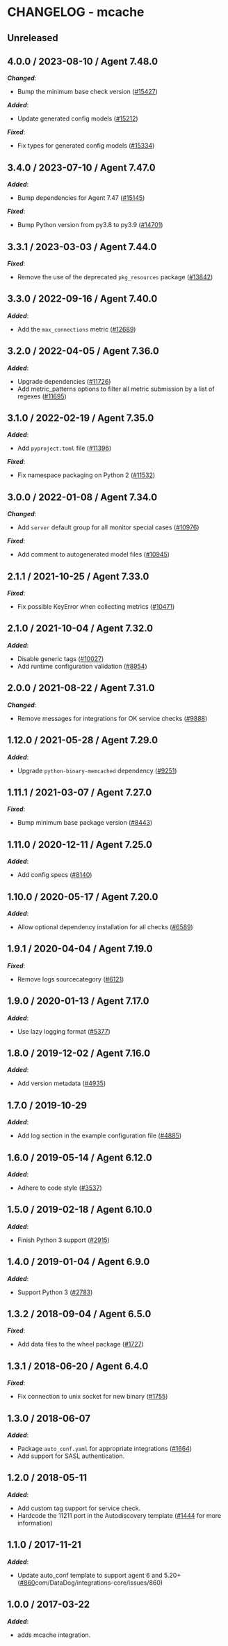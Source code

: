 # CHANGELOG - mcache

## Unreleased

## 4.0.0 / 2023-08-10 / Agent 7.48.0

***Changed***:

* Bump the minimum base check version ([#15427](https://github.com/DataDog/integrations-core/pull/15427))

***Added***:

* Update generated config models ([#15212](https://github.com/DataDog/integrations-core/pull/15212))

***Fixed***:

* Fix types for generated config models ([#15334](https://github.com/DataDog/integrations-core/pull/15334))

## 3.4.0 / 2023-07-10 / Agent 7.47.0

***Added***:

* Bump dependencies for Agent 7.47 ([#15145](https://github.com/DataDog/integrations-core/pull/15145))

***Fixed***:

* Bump Python version from py3.8 to py3.9 ([#14701](https://github.com/DataDog/integrations-core/pull/14701))

## 3.3.1 / 2023-03-03 / Agent 7.44.0

***Fixed***:

* Remove the use of the deprecated `pkg_resources` package ([#13842](https://github.com/DataDog/integrations-core/pull/13842))

## 3.3.0 / 2022-09-16 / Agent 7.40.0

***Added***:

* Add the `max_connections` metric ([#12689](https://github.com/DataDog/integrations-core/pull/12689))

## 3.2.0 / 2022-04-05 / Agent 7.36.0

***Added***:

* Upgrade dependencies ([#11726](https://github.com/DataDog/integrations-core/pull/11726))
* Add metric_patterns options to filter all metric submission by a list of regexes ([#11695](https://github.com/DataDog/integrations-core/pull/11695))

## 3.1.0 / 2022-02-19 / Agent 7.35.0

***Added***:

* Add `pyproject.toml` file ([#11396](https://github.com/DataDog/integrations-core/pull/11396))

***Fixed***:

* Fix namespace packaging on Python 2 ([#11532](https://github.com/DataDog/integrations-core/pull/11532))

## 3.0.0 / 2022-01-08 / Agent 7.34.0

***Changed***:

* Add `server` default group for all monitor special cases ([#10976](https://github.com/DataDog/integrations-core/pull/10976))

***Fixed***:

* Add comment to autogenerated model files ([#10945](https://github.com/DataDog/integrations-core/pull/10945))

## 2.1.1 / 2021-10-25 / Agent 7.33.0

***Fixed***:

* Fix possible KeyError when collecting metrics ([#10471](https://github.com/DataDog/integrations-core/pull/10471))

## 2.1.0 / 2021-10-04 / Agent 7.32.0

***Added***:

* Disable generic tags ([#10027](https://github.com/DataDog/integrations-core/pull/10027))
* Add runtime configuration validation ([#8954](https://github.com/DataDog/integrations-core/pull/8954))

## 2.0.0 / 2021-08-22 / Agent 7.31.0

***Changed***:

* Remove messages for integrations for OK service checks ([#9888](https://github.com/DataDog/integrations-core/pull/9888))

## 1.12.0 / 2021-05-28 / Agent 7.29.0

***Added***:

* Upgrade `python-binary-memcached` dependency ([#9251](https://github.com/DataDog/integrations-core/pull/9251))

## 1.11.1 / 2021-03-07 / Agent 7.27.0

***Fixed***:

* Bump minimum base package version ([#8443](https://github.com/DataDog/integrations-core/pull/8443))

## 1.11.0 / 2020-12-11 / Agent 7.25.0

***Added***:

* Add config specs ([#8140](https://github.com/DataDog/integrations-core/pull/8140))

## 1.10.0 / 2020-05-17 / Agent 7.20.0

***Added***:

* Allow optional dependency installation for all checks ([#6589](https://github.com/DataDog/integrations-core/pull/6589))

## 1.9.1 / 2020-04-04 / Agent 7.19.0

***Fixed***:

* Remove logs sourcecategory ([#6121](https://github.com/DataDog/integrations-core/pull/6121))

## 1.9.0 / 2020-01-13 / Agent 7.17.0

***Added***:

* Use lazy logging format ([#5377](https://github.com/DataDog/integrations-core/pull/5377))

## 1.8.0 / 2019-12-02 / Agent 7.16.0

***Added***:

* Add version metadata ([#4935](https://github.com/DataDog/integrations-core/pull/4935))

## 1.7.0 / 2019-10-29

***Added***:

* Add log section in the example configuration file ([#4885](https://github.com/DataDog/integrations-core/pull/4885))

## 1.6.0 / 2019-05-14 / Agent 6.12.0

***Added***:

* Adhere to code style ([#3537](https://github.com/DataDog/integrations-core/pull/3537))

## 1.5.0 / 2019-02-18 / Agent 6.10.0

***Added***:

* Finish Python 3 support ([#2915](https://github.com/DataDog/integrations-core/pull/2915))

## 1.4.0 / 2019-01-04 / Agent 6.9.0

***Added***:

* Support Python 3 ([#2783](https://github.com/DataDog/integrations-core/pull/2783))

## 1.3.2 / 2018-09-04 / Agent 6.5.0

***Fixed***:

* Add data files to the wheel package ([#1727](https://github.com/DataDog/integrations-core/pull/1727))

## 1.3.1 / 2018-06-20 / Agent 6.4.0

***Fixed***:

* Fix connection to unix socket for new binary ([#1755](https://github.com/DataDog/integrations-core/pull/1755))

## 1.3.0 / 2018-06-07

***Added***:

* Package `auto_conf.yaml` for appropriate integrations ([#1664](https://github.com/DataDog/integrations-core/pull/1664))
* Add support for SASL authentication.

## 1.2.0 / 2018-05-11

***Added***:

* Add custom tag support for service check.
* Hardcode the 11211 port in the Autodiscovery template ([#1444](https://github.com/DataDog/integrations-core/pull/1444) for more information)

## 1.1.0 / 2017-11-21

***Added***:

* Update auto_conf template to support agent 6 and 5.20+ ([#860](https://github)com/DataDog/integrations-core/issues/860)

## 1.0.0 / 2017-03-22

***Added***:

* adds mcache integration.
